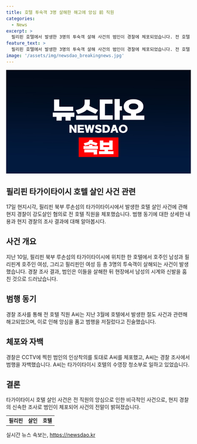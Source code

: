 ```yaml
---
title: 호텔 투숙객 3명 살해한 해고에 앙심 前 직원
categories:
  - News
excerpt: >
  필리핀 호텔에서 발생한 3명의 투숙객 살해 사건의 범인이 경찰에 체포되었습니다. 전 호텔 직원인 A씨는 투숙객들을 공격하고 강도살인을 저지른 혐의를 받고 있습니다. A씨는 해고된 뒤 앙심을 품고 범행을 저질렀으며, CCTV 영상과 목격자 발언을 토대로 체포되었습니다. 범행을 자백한 A씨는 이전에도 절도 사건이 있었던 호텔에서 근무하다가 해고된 경험이 있었다고 진술했습니다. #필리핀 #살인 #호텔
feature_text: >
  필리핀 호텔에서 발생한 3명의 투숙객 살해 사건의 범인이 경찰에 체포되었습니다. 전 호텔 직원인 A씨는 투숙객들을 공격하고 강도살인을 저지른 혐의를 받고 있습니다. A씨는 해고된 뒤 앙심을 품고 범행을 저질렀으며, CCTV 영상과 목격자 발언을 토대로 체포되었습니다. 범행을 자백한 A씨는 이전에도 절도 사건이 있었던 호텔에서 근무하다가 해고된 경험이 있었다고 진술했습니다. #필리핀 #살인 #호텔
image: '/assets/img/newsdao_breakingnews.jpg'
---
```


<p><img src="/assets/img/newsdao_breakingnews.jpg" alt="ontimetimes 속보" /></p>

<h2>필리핀 타가이타이시 호텔 살인 사건 관련</h2>

<p data-ke-size="size16">17일 현지시각, 필리핀 북부 루손섬의 타가이타이시에서 발생한 호텔 살인 사건에 관해 현지 경찰이 강도살인 혐의로 전 호텔 직원을 체포했습니다. 범행 동기에 대한 상세한 내용과 현지 경찰의 조사 결과에 대해 알아봅시다.</p>

<h2 data-ke-size="size26">사건 개요</h2>

<p data-ke-size="size16">지난 10일, 필리핀 북부 루손섬의 타가이타이시에 위치한 한 호텔에서 호주인 남성과 필리핀계 호주인 여성, 그리고 필리핀인 여성 등 총 3명의 투숙객이 살해되는 사건이 발생했습니다. 경찰 조사 결과, 범인은 이들을 살해한 뒤 현장에서 남성의 시계와 신발을 훔친 것으로 드러났습니다.</p>

<h2 data-ke-size="size26">범행 동기</h2>

<p data-ke-size="size16">경찰 조사를 통해 전 호텔 직원 A씨는 지난 3월에 호텔에서 발생한 절도 사건과 관련해 해고되었으며, 이로 인해 앙심을 품고 범행을 저질렀다고 진술했습니다.</p>

<h2 data-ke-size="size26">체포와 자백</h2>

<p data-ke-size="size16">경찰은 CCTV에 찍힌 범인의 인상착의를 토대로 A씨를 체포했고, A씨는 경찰 조사에서 범행을 자백했습니다. A씨는 타가이타이시 호텔의 수영장 청소부로 일하고 있었습니다.</p>

<h2 data-ke-size="size26">결론</h2>

<p data-ke-size="size16">타가이타이시 호텔 살인 사건은 전 직원의 앙심으로 인한 비극적인 사건으로, 현지 경찰의 신속한 조사로 범인이 체포되어 사건의 전말이 밝혀졌습니다.</p>

<table>
  <tr>
    <td style="text-align: center; height: 17px;"><b>필리핀</b></td>
    <td style="text-align: center; height: 17px;"><b>살인</b></td>
    <td style="text-align: center; height: 17px;"><b>호텔</b></td>
  </tr>
</table>
실시간 뉴스 속보는, <a href="https://newsdao.kr" rel="dofollow">https://newsdao.kr</a>


